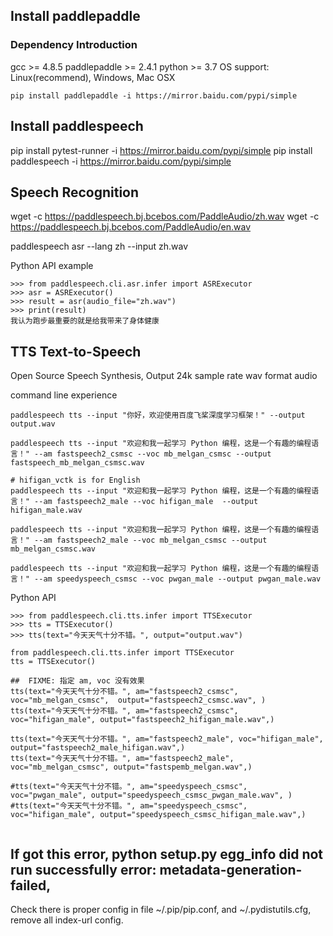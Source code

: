 
## Install paddlepaddle

### Dependency Introduction
gcc >= 4.8.5
paddlepaddle >= 2.4.1
python >= 3.7
OS support: Linux(recommend), Windows, Mac OSX


```
pip install paddlepaddle -i https://mirror.baidu.com/pypi/simple

```

## Install paddlespeech


pip install pytest-runner -i https://mirror.baidu.com/pypi/simple
pip install paddlespeech -i https://mirror.baidu.com/pypi/simple


## Speech Recognition

wget -c https://paddlespeech.bj.bcebos.com/PaddleAudio/zh.wav
wget -c https://paddlespeech.bj.bcebos.com/PaddleAudio/en.wav

paddlespeech asr --lang zh --input zh.wav

Python API example

```
>>> from paddlespeech.cli.asr.infer import ASRExecutor
>>> asr = ASRExecutor()
>>> result = asr(audio_file="zh.wav")
>>> print(result)
我认为跑步最重要的就是给我带来了身体健康
```

## TTS Text-to-Speech
Open Source Speech Synthesis, Output 24k sample rate wav format audio

command line experience

```
paddlespeech tts --input "你好，欢迎使用百度飞桨深度学习框架！" --output output.wav

paddlespeech tts --input "欢迎和我一起学习 Python 编程，这是一个有趣的编程语言！" --am fastspeech2_csmsc --voc mb_melgan_csmsc --output fastspeech_mb_melgan_csmsc.wav

# hifigan_vctk is for English
paddlespeech tts --input "欢迎和我一起学习 Python 编程，这是一个有趣的编程语言！" --am fastspeech2_male --voc hifigan_male  --output hifigan_male.wav

paddlespeech tts --input "欢迎和我一起学习 Python 编程，这是一个有趣的编程语言！" --am fastspeech2_male --voc mb_melgan_csmsc --output mb_melgan_csmsc.wav

paddlespeech tts --input "欢迎和我一起学习 Python 编程，这是一个有趣的编程语言！" --am speedyspeech_csmsc --voc pwgan_male --output pwgan_male.wav

```

Python API 

```
>>> from paddlespeech.cli.tts.infer import TTSExecutor
>>> tts = TTSExecutor()
>>> tts(text="今天天气十分不错。", output="output.wav")
```

```
from paddlespeech.cli.tts.infer import TTSExecutor
tts = TTSExecutor()

##  FIXME: 指定 am, voc 没有效果
tts(text="今天天气十分不错。", am="fastspeech2_csmsc", voc="mb_melgan_csmsc",  output="fastspeech2_csmsc.wav", )
tts(text="今天天气十分不错。", am="fastspeech2_csmsc", voc="hifigan_male", output="fastspeech2_hifigan_male.wav",)

tts(text="今天天气十分不错。", am="fastspeech2_male", voc="hifigan_male", output="fastspeech2_male_hifigan.wav",)
tts(text="今天天气十分不错。", am="fastspeech2_male", voc="mb_melgan_csmsc", output="fastspemb_melgan.wav",)

#tts(text="今天天气十分不错。", am="speedyspeech_csmsc", voc="pwgan_male", output="speedyspeech_csmsc_pwgan_male.wav", )
#tts(text="今天天气十分不错。", am="speedyspeech_csmsc", voc="hifigan_male", output="speedyspeech_csmsc_hifigan_male.wav",)


```

## If got this error, python setup.py egg_info did not run successfully error: metadata-generation-failed, 

Check there is proper config in file ~/.pip/pip.conf, and ~/.pydistutils.cfg, remove all index-url config.


